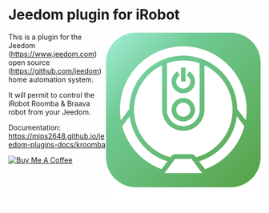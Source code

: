# Jeedom plugin for iRobot

<img src="plugin_info/kroomba_icon.png" align="right">

This is a plugin for the Jeedom (<https://www.jeedom.com>) open source (<https://github.com/jeedom>) home automation system.

It will permit to control the iRobot Roomba & Braava robot from your Jeedom.

Documentation: <https://mips2648.github.io/jeedom-plugins-docs/kroomba>

<a href="https://www.buymeacoffee.com/mips2648" target="_blank"><img src="https://cdn.buymeacoffee.com/buttons/default-orange.png" alt="Buy Me A Coffee" height="41" width="174"></a>
